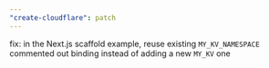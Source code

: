 ```yaml
---
"create-cloudflare": patch
---
```


fix: in the Next.js scaffold example, reuse existing `MY_KV_NAMESPACE` commented out binding instead of adding a new `MY_KV` one
